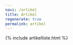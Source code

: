 ```yaml
---
navi: /artikel
title: Artikel
regenerate: true
permalink: artikel
---
```


{% include artikelliste.html %}
